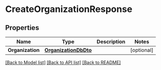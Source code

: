 # CreateOrganizationResponse

## Properties

Name | Type | Description | Notes
------------ | ------------- | ------------- | -------------
**Organization** | [**OrganizationDbDto**](OrganizationDbDto.md) |  | [optional] 

[[Back to Model list]](../README.md#documentation-for-models) [[Back to API list]](../README.md#documentation-for-api-endpoints) [[Back to README]](../README.md)


